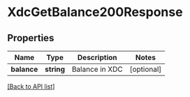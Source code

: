 # XdcGetBalance200Response

## Properties

Name | Type | Description | Notes
------------ | ------------- | ------------- | -------------
**balance** | **string** | Balance in XDC | [optional]

[[Back to API list]](../../README.md#api-endpoints)
